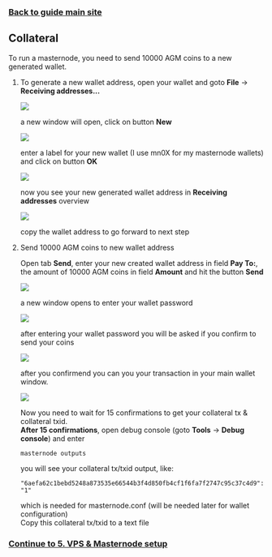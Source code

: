 ### **[Back to guide main site](readme.md)**

## Collateral
To run a masternode, you need to send 10000 AGM coins to a new generated wallet.

1. To generate a new wallet address, open your wallet and goto **File** -> **Receiving addresses...**

    <img src="https://node-support.network/coins/argoneum/04_collateral/1.png">
    
    a new window will open, click on button **New**
    
    <img src="https://node-support.network/coins/argoneum/04_collateral/2.png">

    enter a label for your new wallet (I use mn0X for my masternode wallets) and click on button **OK**

    <img src="https://node-support.network/coins/argoneum/04_collateral/3.png">

    now you see your new generated wallet address in **Receiving addresses** overview

    <img src="https://node-support.network/coins/argoneum/04_collateral/4.png">
    
    copy the wallet address to go forward to next step

2. Send 10000 AGM coins to new wallet address

    Open tab **Send**, enter your new created wallet address in field **Pay To:**, the amount of 10000 AGM coins in field **Amount** and    hit the button **Send**
    
    <img src="https://node-support.network/coins/argoneum/04_collateral/5.png">
    
    a new window opens to enter your wallet password
    
    <img src="https://node-support.network/coins/argoneum/04_collateral/6.png">
    
    after entering your wallet password you will be asked if you confirm to send your coins
    
    <img src="https://node-support.network/coins/argoneum/04_collateral/7.png">
    
    after you confirmend you can you your transaction in your main wallet window.
    
    <img src="https://node-support.network/coins/argoneum/04_collateral/8.png?">
    
    Now you need to wait for 15 confirmations to get your collateral tx & collateral txid.\
    **After 15 confirmations**, open debug console (goto **Tools** -> **Debug console**) and enter
    
    `masternode outputs`
    
    you will see your collateral tx/txid output, like:
    
    `"6aefa62c1bebd5248a873535e66544b3f4d850fb4cf1f6fa7f2747c95c37c4d9": "1"`
    
    which is needed for masternode.conf (will be needed later for wallet configuration)\
    Copy this collateral tx/txid to a text file

### **[Continue to 5. VPS & Masternode setup](mn_guide_create_vps.md)**
